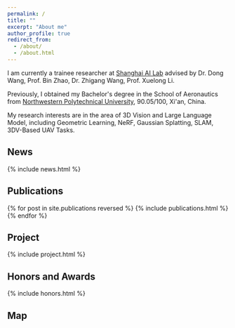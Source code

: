 ```yaml
---
permalink: /
title: ""
excerpt: "About me"
author_profile: true
redirect_from: 
  - /about/
  - /about.html
---
```


I am currently a trainee researcher at [Shanghai AI Lab](http://www.shlab.org.cn/) advised by Dr. Dong Wang, Prof. Bin Zhao, Dr. Zhigang Wang, Prof. Xuelong Li. 

Previously, I obtained my Bachelor's degree in the School of Aeronautics from [Northwestern Polytechnical University](https://en.nwpu.edu.cn/), 90.05/100, Xi'an, China.

My research interests are in the area of 3D Vision and Large Language Model, including Geometric Learning, NeRF, Gaussian Splatting, SLAM, 3DV-Based UAV Tasks.



## News
<style style="text/css"> .news{font-size:0.75em;} </style>
{% include news.html %}


## Publications
<style style="text/css"> .hoverTable{ width:85%; border-collapse:collapse; border: 0px; } .hoverTable td{ padding:7px; border:#4e95f4 0px solid; } /* Define the default color for all the table rows */ .hoverTable tr{ background: #ffffff; } /* Define the hover highlight color for the table row */ .hoverTable tr:hover { background-color: #f7f7f7; } </style> {% for post in site.publications reversed %} {% include publications.html %} {% endfor %}

## Project
<style style="text/css"> .news{font-size:0.75em;} </style>
{% include project.html %}

## Honors and Awards
<style style="text/css"> .news{font-size:0.75em;} </style>
{% include honors.html %}

## Map
<html>
  <body align="left">
  <script type="text/javascript" id="mapmyvisitors" src="//mapmyvisitors.com/map.js?d=UvWpRuuJLfBlPil0dp3FRLTGL6ePPrXrIoNjT9LJUlQ&cl=ffffff&w=a"></script>
  </body>
</html>

